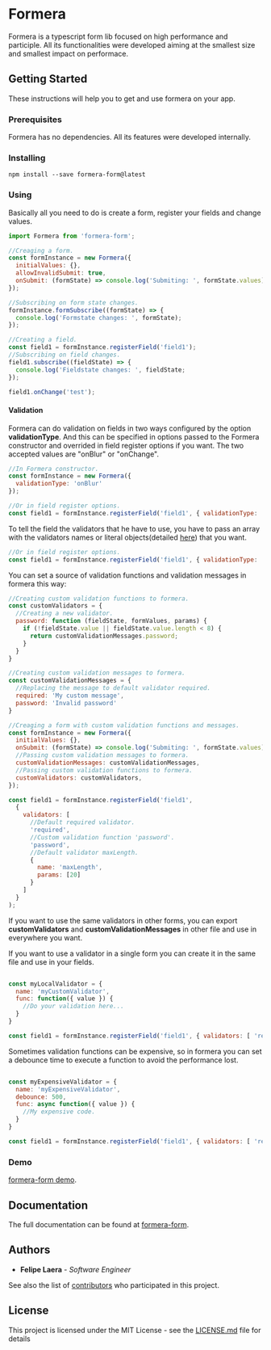 
# Formera

Formera is a typescript form lib focused on high performance and participle. All its functionalities were developed aiming at the smallest size and smallest impact on performace.

## Getting Started

These instructions will help you to get and use formera on your app.

### Prerequisites

Formera has no dependencies. All its features were developed internally.

### Installing

```
npm install --save formera-form@latest
```

### Using

Basically all you need to do is create a form, register your fields and change values.

```js
import Formera from 'formera-form';

//Creaging a form.
const formInstance = new Formera({
  initialValues: {},
  allowInvalidSubmit: true,
  onSubmit: (formState) => console.log('Submiting: ', formState.values)
});

//Subscribing on form state changes.
formInstance.formSubscribe((formState) => {
  console.log('Formstate changes: ', formState);
});

//Creating a field.
const field1 = formInstance.registerField('field1');
//Subscribing on field changes.
field1.subscribe((fieldState) => {
  console.log('Fieldstate changes: ', fieldState;
});

field1.onChange('test');
```

#### Validation

Formera can do validation on fields in two ways configured by the option <b>validationType</b>. And this can be specified in options passed to the Formera constructor and overrided in field register options if you want. The two accepted values are "onBlur" or "onChange". 

```js
//In Formera constructor.
const formInstance = new Formera({
  validationType: 'onBlur'
});

//Or in field register options.
const field1 = formInstance.registerField('field1', { validationType: 'onChange' });
```

To tell the field the validators that he have to use, you have to pass an array with the validators names or literal objects(detailed <a href="http://www.laerasoftware.com/formera-form-react/interfaces/fieldvalidator.html">here</a>) that you want.

```js
//Or in field register options.
const field1 = formInstance.registerField('field1', { validationType: 'onChange', validators: ['required'] });
```

You can set a source of validation functions and validation messages in formera this way:

```js
//Creating custom validation functions to formera.
const customValidators = {
  //Creating a new validator.
  password: function (fieldState, formValues, params) {
    if (!fieldState.value || fieldState.value.length < 8) {
      return customValidationMessages.password;
    }
  }
}

//Creating custom validation messages to formera.
const customValidationMessages = {
  //Replacing the message to default validator required.
  required: 'My custom message',
  password: 'Invalid password'
}

//Creaging a form with custom validation functions and messages.
const formInstance = new Formera({
  initialValues: {},
  onSubmit: (formState) => console.log('Submiting: ', formState.values),
  //Passing custom validation messages to formera.
  customValidationMessages: customValidationMessages,
  //Passing custom validation functions to formera.
  customValidators: customValidators,
});

const field1 = formInstance.registerField('field1',
  {
    validators: [
      //Default required validator.
      'required',
      //Custom validation function 'password'.
      'password',
      //Default validator maxLength.
      {
        name: 'maxLength',
        params: [20]
      }
    ]
  }
);
```

If you want to use the same validators in other forms, you can export <b>customValidators</b> and <b>customValidationMessages</b> in other file and use in everywhere you want.

If you want to use a validator in a single form you can create it in the same file and use in your fields.

```js

const myLocalValidator = {
  name: 'myCustomValidator',
  func: function({ value }) {
    //Do your validation here...
  }
}

const field1 = formInstance.registerField('field1', { validators: [ 'required', myLocalValidator ] });

```

Sometimes validation functions can be expensive, so in formera you can set a debounce time to execute a function to avoid the performance lost.

```js

const myExpensiveValidator = {
  name: 'myExpensiveValidator',
  debounce: 500,
  func: async function({ value }) {
    //My expensive code.
  }
}

const field1 = formInstance.registerField('field1', { validators: [ 'required', myExpensiveValidator ] });

```

### Demo

[formera-form demo](https://codesandbox.io/embed/agitated-river-vlykg?fontsize=14&hidenavigation=1&theme=dark).
 
## Documentation

The full documentation can be found at [formera-form](http://www.laerasoftware.com/formera-form/).

## Authors

*  **Felipe Laera** - *Software Engineer*

See also the list of [contributors](https://github.com/LaeraFelipe/formera-form/contributors) who participated in this project.
  

## License


This project is licensed under the MIT License - see the [LICENSE.md](https://github.com/LaeraFelipe/formera-form/blob/master/LICENSE.md) file for details
  